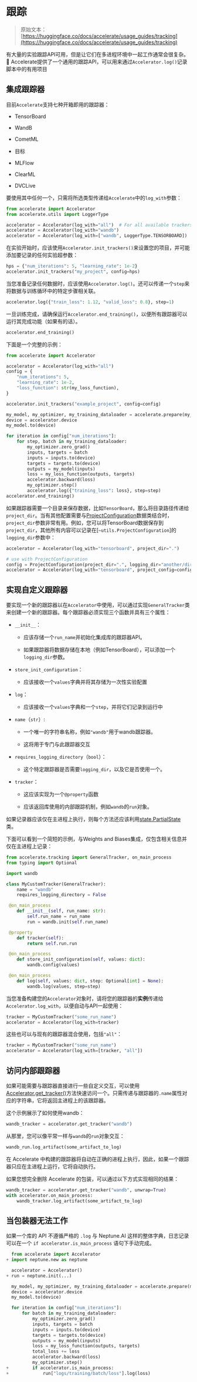 # 跟踪

> 原始文本：[https://huggingface.co/docs/accelerate/usage_guides/tracking](https://huggingface.co/docs/accelerate/usage_guides/tracking)

有大量的实验跟踪API可用，但是让它们在多进程环境中一起工作通常会很复杂。🤗 Accelerate提供了一个通用的跟踪API，可以用来通过`Accelerator.log()`记录脚本中的有用项目

## 集成跟踪器

目前`Accelerate`支持七种开箱即用的跟踪器：

+   TensorBoard

+   WandB

+   CometML

+   目标

+   MLFlow

+   ClearML

+   DVCLive

要使用其中任何一个，只需将所选类型传递给`Accelerate`中的`log_with`参数：

```py
from accelerate import Accelerator
from accelerate.utils import LoggerType

accelerator = Accelerator(log_with="all")  # For all available trackers in the environment
accelerator = Accelerator(log_with="wandb")
accelerator = Accelerator(log_with=["wandb", LoggerType.TENSORBOARD])
```

在实验开始时，应该使用`Accelerator.init_trackers()`来设置您的项目，并可能添加要记录的任何实验超参数：

```py
hps = {"num_iterations": 5, "learning_rate": 1e-2}
accelerator.init_trackers("my_project", config=hps)
```

当您准备记录任何数据时，应该使用`Accelerator.log()`。还可以传递一个`step`来将数据与训练循环中的特定步骤相关联。

```py
accelerator.log({"train_loss": 1.12, "valid_loss": 0.8}, step=1)
```

一旦训练完成，请确保运行`Accelerator.end_training()`，以便所有跟踪器可以运行其完成功能（如果有的话）。

```py
accelerator.end_training()
```

下面是一个完整的示例：

```py
from accelerate import Accelerator

accelerator = Accelerator(log_with="all")
config = {
    "num_iterations": 5,
    "learning_rate": 1e-2,
    "loss_function": str(my_loss_function),
}

accelerator.init_trackers("example_project", config=config)

my_model, my_optimizer, my_training_dataloader = accelerate.prepare(my_model, my_optimizer, my_training_dataloader)
device = accelerator.device
my_model.to(device)

for iteration in config["num_iterations"]:
    for step, batch in my_training_dataloader:
        my_optimizer.zero_grad()
        inputs, targets = batch
        inputs = inputs.to(device)
        targets = targets.to(device)
        outputs = my_model(inputs)
        loss = my_loss_function(outputs, targets)
        accelerator.backward(loss)
        my_optimizer.step()
        accelerator.log({"training_loss": loss}, step=step)
accelerator.end_training()
```

如果跟踪器需要一个目录来保存数据，比如`TensorBoard`，那么将目录路径传递给`project_dir`。当有其他配置需要与[ProjectConfiguration](/docs/accelerate/v0.27.2/en/package_reference/utilities#accelerate.utils.ProjectConfiguration)数据类结合时，`project_dir`参数非常有用。例如，您可以将TensorBoard数据保存到`project_dir`，其他所有内容可以记录在[`~utils.ProjectConfiguration`]的`logging_dir`参数中：

```py
accelerator = Accelerator(log_with="tensorboard", project_dir=".")

# use with ProjectConfiguration
config = ProjectConfiguration(project_dir=".", logging_dir="another/directory")
accelerator = Accelerator(log_with="tensorboard", project_config=config)
```

## 实现自定义跟踪器

要实现一个新的跟踪器以在`Accelerator`中使用，可以通过实现`GeneralTracker`类来创建一个新的跟踪器。每个跟踪器必须实现三个函数并具有三个属性：

+   `__init__`：

    +   应该存储一个`run_name`并初始化集成库的跟踪器API。

    +   如果跟踪器将数据存储在本地（例如TensorBoard），可以添加一个`logging_dir`参数。

+   `store_init_configuration`：

    +   应该接收一个`values`字典并将其存储为一次性实验配置

+   `log`：

    +   应该接收一个`values`字典和一个`step`，并将它们记录到运行中

+   `name`（`str`）:

    +   一个唯一的字符串名称，例如`"wandb"`用于wandb跟踪器。

    +   这将用于专门与此跟踪器交互

+   `requires_logging_directory`（`bool`）：

    +   这个特定跟踪器是否需要`logging_dir`，以及它是否使用一个。

+   `tracker`：

    +   这应该实现为一个`@property`函数

    +   应该返回库使用的内部跟踪机制，例如`wandb`的`run`对象。

如果记录器应该仅在主进程上执行，则每个方法还应该利用[state.PartialState](/docs/accelerate/v0.27.2/en/package_reference/state#accelerate.PartialState)类。

下面可以看到一个简短的示例，与Weights and Biases集成，仅包含相关信息并仅在主进程上记录：

```py
from accelerate.tracking import GeneralTracker, on_main_process
from typing import Optional

import wandb

class MyCustomTracker(GeneralTracker):
    name = "wandb"
    requires_logging_directory = False

 @on_main_process
    def __init__(self, run_name: str):
        self.run_name = run_name
        run = wandb.init(self.run_name)

 @property
    def tracker(self):
        return self.run.run

 @on_main_process
    def store_init_configuration(self, values: dict):
        wandb.config(values)

 @on_main_process
    def log(self, values: dict, step: Optional[int] = None):
        wandb.log(values, step=step)
```

当您准备构建您的`Accelerator`对象时，请将您的跟踪器的**实例**传递给`Accelerator.log_with`，以便自动与API一起使用：

```py
tracker = MyCustomTracker("some_run_name")
accelerator = Accelerator(log_with=tracker)
```

这些也可以与现有的跟踪器混合使用，包括`"all"`：

```py
tracker = MyCustomTracker("some_run_name")
accelerator = Accelerator(log_with=[tracker, "all"])
```

## 访问内部跟踪器

如果可能需要与跟踪器直接进行一些自定义交互，可以使用[Accelerator.get_tracker()](/docs/accelerate/v0.27.2/en/package_reference/accelerator#accelerate.Accelerator.get_tracker)方法快速访问一个。只需传递与跟踪器的`.name`属性对应的字符串，它将返回主进程上的该跟踪器。

这个示例展示了如何使用wandb：

```py
wandb_tracker = accelerator.get_tracker("wandb")
```

从那里，您可以像平常一样与`wandb`的`run`对象交互：

```py
wandb_run.log_artifact(some_artifact_to_log)
```

在 Accelerate 中构建的跟踪器将自动在正确的进程上执行，因此，如果一个跟踪器只应在主进程上运行，它将自动执行。

如果您想完全删除 Accelerate 的包装，可以通过以下方式实现相同的结果：

```py
wandb_tracker = accelerator.get_tracker("wandb", unwrap=True)
with accelerator.on_main_process:
    wandb_tracker.log_artifact(some_artifact_to_log)
```

## 当包装器无法工作

如果一个库的 API 不遵循严格的 `.log` 与 Neptune.AI 这样的整体字典，日志记录可以在一个 `if accelerator.is_main_process` 语句下手动完成。

```py
  from accelerate import Accelerator
+ import neptune.new as neptune

  accelerator = Accelerator()
+ run = neptune.init(...)

  my_model, my_optimizer, my_training_dataloader = accelerate.prepare(my_model, my_optimizer, my_training_dataloader)
  device = accelerator.device
  my_model.to(device)

  for iteration in config["num_iterations"]:
      for batch in my_training_dataloader:
          my_optimizer.zero_grad()
          inputs, targets = batch
          inputs = inputs.to(device)
          targets = targets.to(device)
          outputs = my_model(inputs)
          loss = my_loss_function(outputs, targets)
          total_loss += loss
          accelerator.backward(loss)
          my_optimizer.step()
+         if accelerator.is_main_process:
+             run["logs/training/batch/loss"].log(loss)
```
